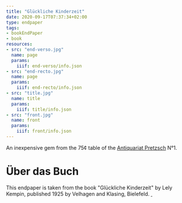 ```yaml
---
title: "Glückliche Kinderzeit"
date: 2020-09-17T07:37:34+02:00
type: endpaper
tags:
- bookEndPaper
- book
resources:
- src: "end-verso.jpg"
  name: page
  params:
    iiif: end-verso/info.json
- src: "end-recto.jpg"
  name: page
  params:
    iiif: end-recto/info.json
- src: "title.jpg"
  name: title
  params:
    iiif: title/info.json
- src: "front.jpg"
  name: front
  params:
    iiif: front/info.json
---
```


An inexpensive gem from the 75¢ table of the [Antiquariat Pretzsch](https://antiquariat-pretzsch.de/) N°1.

# Über das Buch

This endpaper is taken from the book "Glückliche Kinderzeit" by Lely Kempin, published 1925 by Velhagen and Klasing,  Bielefeld. <a class="worldcat" href="http://www.worldcat.org/oclc/257379110">&nbsp;</a>
